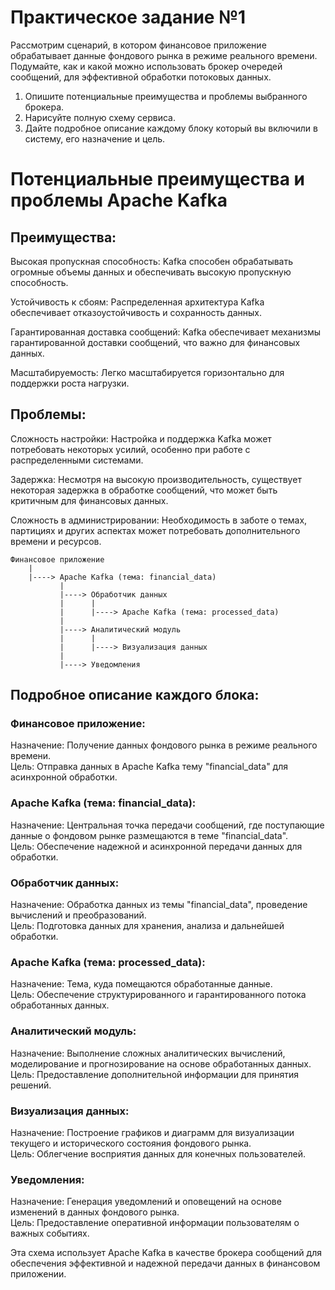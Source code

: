 # Практическое  задание №1

Рассмотрим сценарий, в котором финансовое приложение обрабатывает данные фондового рынка в режиме реального времени. Подумайте, как и какой можно использовать брокер очередей сообщений, для эффективной обработки потоковых данных.
1. Опишите потенциальные преимущества и проблемы выбранного брокера.
2. Нарисуйте полную схему сервиса.
3. Дайте подробное описание каждому блоку который вы включили в систему, его назначение и цель.

# Потенциальные преимущества и проблемы Apache Kafka

## Преимущества:
Высокая пропускная способность: Kafka способен обрабатывать огромные объемы данных и обеспечивать высокую пропускную способность.

Устойчивость к сбоям: Распределенная архитектура Kafka обеспечивает отказоустойчивость и сохранность данных.

Гарантированная доставка сообщений: Kafka обеспечивает механизмы гарантированной доставки сообщений, что важно для финансовых данных.

Масштабируемость: Легко масштабируется горизонтально для поддержки роста нагрузки.



## Проблемы:
Сложность настройки: Настройка и поддержка Kafka может потребовать некоторых усилий, особенно при работе с распределенными системами.

Задержка: Несмотря на высокую производительность, существует некоторая задержка в обработке сообщений, что может быть критичным для финансовых данных.

Сложность в администрировании: Необходимость в заботе о темах, партициях и других аспектах может потребовать дополнительного времени и ресурсов.

```text
Финансовое приложение
    |
    |----> Apache Kafka (тема: financial_data)
           |
           |----> Обработчик данных
           |      |
           |      |----> Apache Kafka (тема: processed_data)
           |
           |----> Аналитический модуль
           |      |
           |      |----> Визуализация данных
           |
           |----> Уведомления
```

## Подробное описание каждого блока:

### Финансовое приложение:

Назначение: Получение данных фондового рынка в режиме реального времени.  
Цель: Отправка данных в Apache Kafka тему "financial_data" для асинхронной обработки.

### Apache Kafka (тема: financial_data):

Назначение: Центральная точка передачи сообщений, где поступающие данные о фондовом рынке размещаются в теме "financial_data".  
Цель: Обеспечение надежной и асинхронной передачи данных для обработки.

### Обработчик данных:

Назначение: Обработка данных из темы "financial_data", проведение вычислений и преобразований.  
Цель: Подготовка данных для хранения, анализа и дальнейшей обработки.

### Apache Kafka (тема: processed_data):

Назначение: Тема, куда помещаются обработанные данные.  
Цель: Обеспечение структурированного и гарантированного потока обработанных данных.

### Аналитический модуль:

Назначение: Выполнение сложных аналитических вычислений, моделирование и прогнозирование на основе обработанных данных.  
Цель: Предоставление дополнительной информации для принятия решений.

### Визуализация данных:

Назначение: Построение графиков и диаграмм для визуализации текущего и исторического состояния фондового рынка.  
Цель: Облегчение восприятия данных для конечных пользователей.

### Уведомления:

Назначение: Генерация уведомлений и оповещений на основе изменений в данных фондового рынка.  
Цель: Предоставление оперативной информации пользователям о важных событиях.

Эта схема использует Apache Kafka в качестве брокера сообщений для обеспечения эффективной и надежной передачи данных в финансовом приложении.
